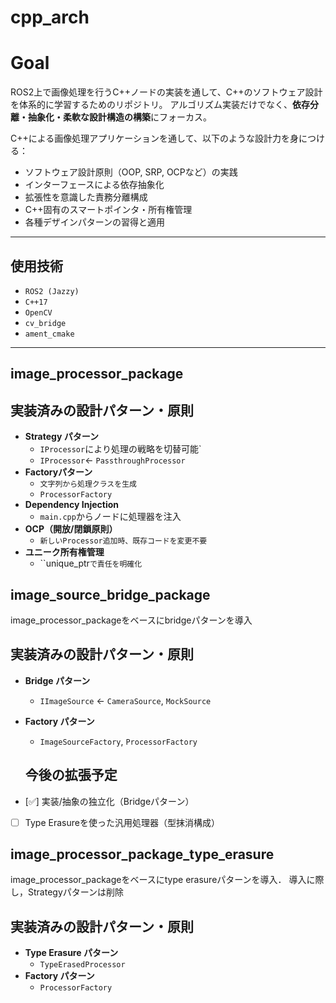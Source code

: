 # cpp_arch

# Goal

ROS2上で画像処理を行うC++ノードの実装を通して、C++のソフトウェア設計を体系的に学習するためのリポジトリ。 
アルゴリズム実装だけでなく、**依存分離・抽象化・柔軟な設計構造の構築**にフォーカス。

C++による画像処理アプリケーションを通して、以下のような設計力を身につける：

- ソフトウェア設計原則（OOP, SRP, OCPなど）の実践
- インターフェースによる依存抽象化
- 拡張性を意識した責務分離構成
- C++固有のスマートポインタ・所有権管理
- 各種デザインパターンの習得と適用

---

## 使用技術

- `ROS2 (Jazzy)`
- `C++17`
- `OpenCV`
- `cv_bridge`
- `ament_cmake`

---



## image_processor_package

## 実装済みの設計パターン・原則
- **Strategy パターン**
  - `IProcessor`により処理の戦略を切替可能`
  - `IProcessor`← `PassthroughProcessor`
- **Factoryパターン**
  - `文字列から処理クラスを生成`
  - `ProcessorFactory`
- **Dependency Injection**
  - `main.cpp`からノードに処理器を注入
- **OCP（開放/閉鎖原則）**
  - `新しいProcessor追加時、既存コードを変更不要`
- **ユニーク所有権管理**
  - ``unique_ptr<IProcessor>`で責任を明確化`

## image_source_bridge_package

image_processor_packageをベースにbridgeパターンを導入

## 実装済みの設計パターン・原則
- **Bridge パターン**
  - `IImageSource` ← `CameraSource`, `MockSource`
- **Factory パターン**
  - `ImageSourceFactory`, `ProcessorFactory`

  ## 今後の拡張予定

- [✅] 実装/抽象の独立化（Bridgeパターン）
- [ ] Type Erasureを使った汎用処理器（型抹消構成）

## image_processor_package_type_erasure

image_processor_packageをベースにtype erasureパターンを導入．
導入に際し，Strategyパターンは削除

## 実装済みの設計パターン・原則
- **Type Erasure パターン**
  - `TypeErasedProcessor`
- **Factory パターン**
  - `ProcessorFactory`
